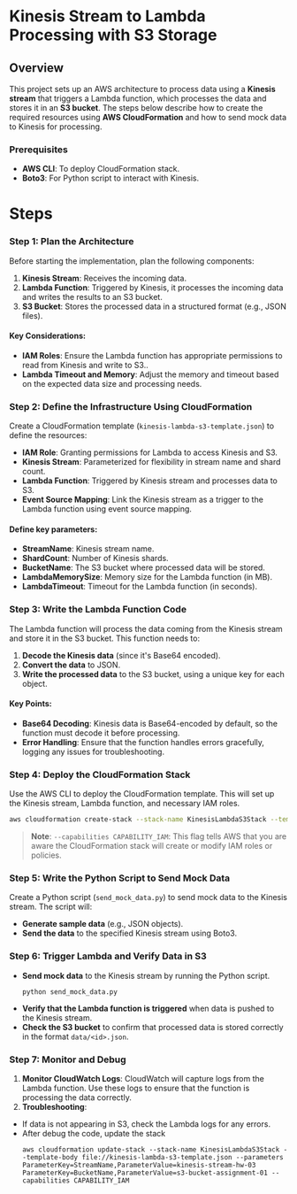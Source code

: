 # Kinesis Stream to Lambda Processing with S3 Storage

## Overview
This project sets up an AWS architecture to process data using a **Kinesis stream** that triggers a Lambda function, which processes the data and stores it in an **S3 bucket**. The steps below describe how to create the required resources using **AWS CloudFormation** and how to send mock data to Kinesis for processing.

### Prerequisites
- **AWS CLI**: To deploy CloudFormation stack.
- **Boto3**: For Python script to interact with Kinesis.

# Steps
### Step 1: Plan the Architecture
Before starting the implementation, plan the following components:

1. **Kinesis Stream**: Receives the incoming data.
2. **Lambda Function**: Triggered by Kinesis, it processes the incoming data and writes the results to an S3 bucket.
3. **S3 Bucket**: Stores the processed data in a structured format (e.g., JSON files).

#### Key Considerations:
- **IAM Roles**: Ensure the Lambda function has appropriate permissions to read from Kinesis and write to S3..
- **Lambda Timeout and Memory**: Adjust the memory and timeout based on the expected data size and processing needs.

### Step 2: Define the Infrastructure Using CloudFormation

Create a CloudFormation template (`kinesis-lambda-s3-template.json`) to define the resources:

- **IAM Role**: Granting permissions for Lambda to access Kinesis and S3.
- **Kinesis Stream**: Parameterized for flexibility in stream name and shard count.
- **Lambda Function**: Triggered by Kinesis stream and processes data to S3.
- **Event Source Mapping**: Link the Kinesis stream as a trigger to the Lambda function using event source mapping.

#### Define key parameters:
- **StreamName**: Kinesis stream name.
- **ShardCount**: Number of Kinesis shards.
- **BucketName**: The S3 bucket where processed data will be stored.
- **LambdaMemorySize**: Memory size for the Lambda function (in MB).
- **LambdaTimeout**: Timeout for the Lambda function (in seconds).

### Step 3: Write the Lambda Function Code
The Lambda function will process the data coming from the Kinesis stream and store it in the S3 bucket. This function needs to:

1. **Decode the Kinesis data** (since it's Base64 encoded).
2. **Convert the data** to JSON.
3. **Write the processed data** to the S3 bucket, using a unique key for each object.
  
#### Key Points:
- **Base64 Decoding**: Kinesis data is Base64-encoded by default, so the function must decode it before processing.
- **Error Handling**: Ensure that the function handles errors gracefully, logging any issues for troubleshooting.

### Step 4: Deploy the CloudFormation Stack

Use the AWS CLI to deploy the CloudFormation template. This will set up the Kinesis stream, Lambda function, and necessary IAM roles.

```bash
aws cloudformation create-stack --stack-name KinesisLambdaS3Stack --template-body file://kinesis-lambda-s3-template.json --parameters ParameterKey=StreamName,ParameterValue=kinesis-stream-hw-03 ParameterKey=BucketName,ParameterValue=s3-bucket-assignment-01 --capabilities CAPABILITY_IAM
```
> **Note**: `--capabilities CAPABILITY_IAM`: This flag tells AWS that you are aware the CloudFormation stack will create or modify IAM roles or policies.


### Step 5: Write the Python Script to Send Mock Data

Create a Python script (`send_mock_data.py`) to send mock data to the Kinesis stream. The script will:

- **Generate sample data** (e.g., JSON objects).
- **Send the data** to the specified Kinesis stream using Boto3.

### Step 6: Trigger Lambda and Verify Data in S3

- **Send mock data** to the Kinesis stream by running the Python script.
  ```
  python send_mock_data.py
   ```
- **Verify that the Lambda function is triggered** when data is pushed to the Kinesis stream.
- **Check the S3 bucket** to confirm that processed data is stored correctly in the format `data/<id>.json`.

### Step 7: Monitor and Debug
1. **Monitor CloudWatch Logs**: CloudWatch will capture logs from the Lambda function. Use these logs to ensure that the function is processing the data correctly.
2. **Troubleshooting**:
- If data is not appearing in S3, check the Lambda logs for any errors.
- After debug the code, update the stack
  ```
  aws cloudformation update-stack --stack-name KinesisLambdaS3Stack --template-body file://kinesis-lambda-s3-template.json --parameters ParameterKey=StreamName,ParameterValue=kinesis-stream-hw-03 ParameterKey=BucketName,ParameterValue=s3-bucket-assignment-01 --capabilities CAPABILITY_IAM
  ```
